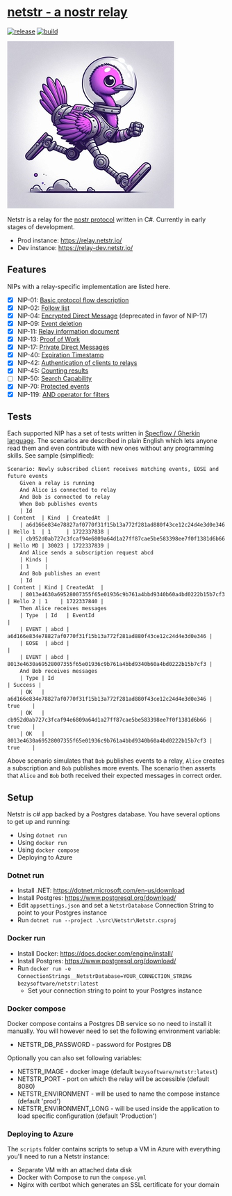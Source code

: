 # [netstr - a nostr relay](https://relay.netstr.io/)
[![release](https://img.shields.io/github/v/release/bezysoftware/netstr)](https://github.com/bezysoftware/netstr/releases)
[![build](https://github.com/bezysoftware/netstr/workflows/build/badge.svg)](https://github.com/bezysoftware/netstr/workflows/actions)

![netstr logo](art/logo.jpg)

Netstr is a relay for the [nostr protocol](https://github.com/nostr-protocol/nostr) written in C#. Currently in early stages of development.

 * Prod instance: https://relay.netstr.io/
 * Dev instance: https://relay-dev.netstr.io/

## Features

NIPs with a relay-specific implementation are listed here.

- [x] NIP-01: [Basic protocol flow description](https://github.com/nostr-protocol/nips/blob/master/01.md)
- [x] NIP-02: [Follow list](https://github.com/nostr-protocol/nips/blob/master/02.md)
- [x] NIP-04: [Encrypted Direct Message](https://github.com/nostr-protocol/nips/blob/master/04.md) (deprecated in favor of NIP-17)
- [x] NIP-09: [Event deletion](https://github.com/nostr-protocol/nips/blob/master/09.md)
- [x] NIP-11: [Relay information document](https://github.com/nostr-protocol/nips/blob/master/11.md)
- [x] NIP-13: [Proof of Work](https://github.com/nostr-protocol/nips/blob/master/13.md)
- [x] NIP-17: [Private Direct Messages](https://github.com/nostr-protocol/nips/blob/master/17.md)
- [x] NIP-40: [Expiration Timestamp](https://github.com/nostr-protocol/nips/blob/master/40.md)
- [x] NIP-42: [Authentication of clients to relays](https://github.com/nostr-protocol/nips/blob/master/42.md)
- [x] NIP-45: [Counting results](https://github.com/nostr-protocol/nips/blob/master/45.md)
- [ ] NIP-50: [Search Capability](https://github.com/nostr-protocol/nips/blob/master/50.md)
- [x] NIP-70: [Protected events](https://github.com/nostr-protocol/nips/blob/master/70.md)
- [x] NIP-119: [AND operator for filters](https://github.com/nostr-protocol/nips/pull/1365)

## Tests

Each supported NIP has a set of tests written in [Specflow / Gherkin language](https://docs.specflow.org/projects/specflow/en/latest/Gherkin/Gherkin-Reference.html). 
The scenarios are described in plain English which lets anyone read them and even contribute with new ones without any programming skills. See sample (simplified):

```gherkin
Scenario: Newly subscribed client receives matching events, EOSE and future events
    Given a relay is running
    And Alice is connected to relay
    And Bob is connected to relay
    When Bob publishes events
    | Id                                                               | Content  | Kind  | CreatedAt  |
    | a6d166e834e78827af0770f31f15b13a772f281ad880f43ce12c24d4e3d0e346 | Hello 1  | 1     | 1722337838 |
    | cb952d0ab727c3fcaf94e6809a64d1a27ff87cae5be583398ee7f0f1381d6b66 | Hello MD | 30023 | 1722337839 |
    And Alice sends a subscription request abcd
    | Kinds |
    | 1     |
    And Bob publishes an event
    | Id                                                               | Content | Kind | CreatedAt  |
    | 8013e4630a69528007355f65e01936c9b761a4bbd9340b60a4bd0222b15b7cf3 | Hello 2 | 1    | 1722337840 |
    Then Alice receives messages
    | Type  | Id   | EventId                                                          |
    | EVENT | abcd | a6d166e834e78827af0770f31f15b13a772f281ad880f43ce12c24d4e3d0e346 |
    | EOSE  | abcd |                                                                  |
    | EVENT | abcd | 8013e4630a69528007355f65e01936c9b761a4bbd9340b60a4bd0222b15b7cf3 |
    And Bob receives messages
    | Type | Id                                                               | Success | 
    | OK   | a6d166e834e78827af0770f31f15b13a772f281ad880f43ce12c24d4e3d0e346 | true    |
    | OK   | cb952d0ab727c3fcaf94e6809a64d1a27ff87cae5be583398ee7f0f1381d6b66 | true    |
    | OK   | 8013e4630a69528007355f65e01936c9b761a4bbd9340b60a4bd0222b15b7cf3 | true    |
```

Above scenario simulates that `Bob` publishes events to a relay, `Alice` creates a subscription and `Bob` publishes more events. The scenario then asserts that `Alice` and `Bob`
both received their expected messages in correct order.

## Setup

Netstr is c# app backed by a Postgres database. You have several options to get up and running:

* Using `dotnet run`
* Using `docker run`
* Using `docker compose`
* Deploying to Azure

### Dotnet run

* Install .NET: https://dotnet.microsoft.com/en-us/download
* Install Postgres: https://www.postgresql.org/download/
* Edit `appsettings.json` and set a `NetstrDatabase` Connection String to point to your Postgres instance
* Run `dotnet run --project .\src\Netstr\Netstr.csproj`

### Docker run

* Install Docker: https://docs.docker.com/engine/install/
* Install Postgres: https://www.postgresql.org/download/
* Run `docker run -e ConnectionStrings__NetstrDatabase=YOUR_CONNECTION_STRING bezysoftware/netstr:latest`
  * Set your connection string to point to your Postgres instance

### Docker compose

Docker compose contains a Postgres DB service so no need to install it manually. You will however need to set the following environment variable:
 * NETSTR_DB_PASSWORD - password for Postgres DB
 
Optionally you can also set following variables:
 * NETSTR_IMAGE - docker image (default `bezysoftware/netstr:latest`)
 * NETSTR_PORT - port on which the relay will be accessible (default 8080)
 * NETSTR_ENVIRONMENT - will be used to name the compose instance (default 'prod')
 * NETSTR_ENVIRONMENT_LONG - will be used inside the application to load specific configuration (default 'Production')

### Deploying to Azure

The `scripts` folder contains scripts to setup a VM in Azure with everything you'll need to run a Netstr instance:
 * Separate VM with an attached data disk
 * Docker with Compose to run the `compose.yml`
 * Nginx with certbot which generates an SSL certificate for your domain